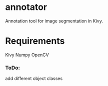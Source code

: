 # annotator
Annotation tool for image segmentation in Kivy.


# Requirements
Kivy
Numpy
OpenCV



### ToDo:
add different object classes

